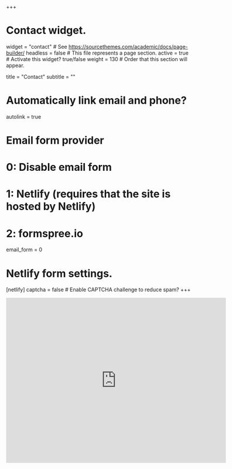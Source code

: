 +++
# Contact widget.
widget = "contact"  # See https://sourcethemes.com/academic/docs/page-builder/
headless = false  # This file represents a page section.
active = true  # Activate this widget? true/false
weight = 130  # Order that this section will appear.

title = "Contact"
subtitle = ""

# Automatically link email and phone?
autolink = true

# Email form provider
#   0: Disable email form
#   1: Netlify (requires that the site is hosted by Netlify)
#   2: formspree.io
email_form = 0

# Netlify form settings.
[netlify]
  captcha = false  # Enable CAPTCHA challenge to reduce spam?
+++

<iframe src="https://www.google.com/maps/embed?pb=!1m18!1m12!1m3!1d2744.4912925353065!2d4.673575515734451!3d50.86370266538245!2m3!1f0!2f0!3f0!3m2!1i1024!2i768!4f13.1!3m3!1m2!1s0x47c16111ce8c3671%3A0x4ee0baa6fc29cae3!2sGEO-Instituut%2C%20Celestijnenlaan%20200E%2C%203001%20Leuven!5e1!3m2!1sen!2sbe!4v1598515244891!5m2!1sen!2sbe" width="600" height="450" frameborder="0" style="border:0;" allowfullscreen="" aria-hidden="false" tabindex="0"></iframe>
